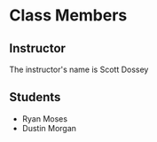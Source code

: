 # Class Members

## Instructor

The instructor's name is Scott Dossey

## Students

* Ryan Moses
* Dustin Morgan

